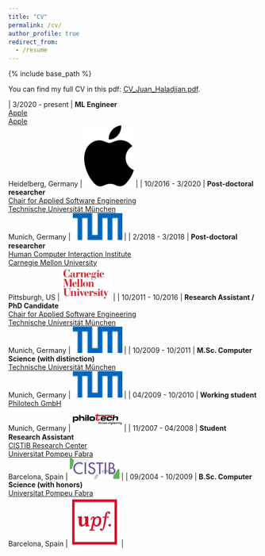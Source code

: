 ```yaml
---
title: "CV"
permalink: /cv/
author_profile: true
redirect_from:
  - /resume
---
```


{% include base_path %}

You can find my full CV in this pdf: [CV_Juan_Haladjian.pdf](/files/CV_Juan_Haladjian.pdf).

<style>
td {
  font-size: 16px
}
</style>

| 3/2020 - present   | **ML Engineer** <br> [Apple](https://machinelearning.apple.com/) <br> [Apple](https://machinelearning.apple.com/) <br> Heidelberg, Germany  |  <img src="/images/apple.png" alt="drawing" width="100"/> |
| 10/2016 - 3/2020   | **Post-doctoral researcher** <br> [Chair for Applied Software Engineering](https://ase.in.tum.de/lehrstuhl_1/) <br> [Technische Universität München](www.tum.edu) <br> Munich, Germany  |  <img src="/images/cv_tum.png" alt="drawing" width="100"/> |
| 2/2018 - 3/2018   | **Post-doctoral researcher** <br> [Human Computer Interaction Institute](https://www.hcii.cmu.edu/) <br> [Carnegie Mellon University](https://www.cmu.edu/) <br> Pittsburgh, US  |  <img src="/images/cv_cmu.png" alt="drawing" width="100"/> |
| 10/2011 - 10/2016  | **Research Assistant / PhD Candidate** <br>  [Chair for Applied Software Engineering](https://ase.in.tum.de/lehrstuhl_1/) <br> [Technische Universität München](www.tum.edu) <br> Munich, Germany |  <img src="/images/cv_tum.png" alt="drawing" width="100"/> |
| 10/2009 - 10/2011  | **M.Sc. Computer Science (with distinction)** <br> [Technische Universität München](https://www.tum.de/) <br> Munich, Germany | <img src="/images/cv_tum.png" alt="drawing" width="100"/> |
| 04/2009 - 10/2010  | **Working student** <br> [Philotech GmbH](https://www.philotech.net/) <br> Munich, Germany | <img src="/images/cv_philotech.png" alt="drawing" width="100"/> |
| 11/2007 - 04/2008  | **Student Research Assistant** <br> [CISTIB Research Center](http://www.cistib.org/) <br> [Universitat Pompeu Fabra](www.upf.edu) <br> Barcelona, Spain | <img src="/images/cv_cistib.png" alt="drawing" width="100"/> |
| 09/2004 - 10/2009  | **B.Sc. Computer Science (with honors)** <br> [Universitat Pompeu Fabra](www.upf.edu) <br> Barcelona, Spain  | <img src="/images/cv_upf.png" alt="drawing" width="100"/> |
